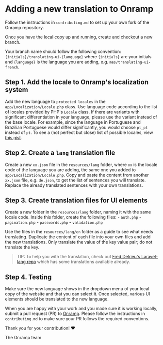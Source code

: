 # Adding a new translation to Onramp

Follow the instructions in `contributing.md` to set up your own fork of the Onramp repository.

Once you have the local copy up and running, create and checkout a new branch.

Your branch name should follow the following convention: `{initials}/translating-ui-{language}` where `{initials}` are your initials and `{language}` is the language you are adding, e.g. `mes/translating-ui-french`.

## Step 1. Add the locale to Onramp's localization system

Add the new language to `protected locales` in the `app/Localization/Locale.php` class. Use language code according to the list of locales provided by PHP's `Locale` class. If there are variants with significant differentiation in your language, please use the variant instead of the base locale. For example, since the language in Portuguese and Brazilian Portuguese would differ significantly, you would choose `pt_pt` instead of `pt`. To see a (not perfect but close) list of possible locales, view [this gist](https://gist.github.com/mattstauffer/5d88119825667916aa618dedb4988381).

## Step 2. Create a `lang` translation file

Create a new `xx.json` file in the `resources/lang` folder, where `xx` is the locale code of the language you are adding, the same one you added to `app/Localization/Locale.php`. Copy and paste the content from another `xx.json` file, e.g. `de.json`, to get the list of sentences you will translate. Replace the already translated sentences with your own translations.

## Step 3. Create translation files for UI elements

Create a new folder in the `resources/lang` folder, naming it with the same locale code. Inside this folder, create the following files:
    - `auth.php`
    - `pagination.php`
    - `passwords.php`
    - `validation.php`

Use the files in the `resources/lang/en` folder as a guide to see what needs translating. Duplicate the content of each file into your own files and add the new translations. Only translate the value of the key value pair; do not translate the key.

> TIP: To help you with the translation, check out [Fred Delrieu's Laravel-lang repo](https://github.com/caouecs/Laravel-lang/tree/master/src) which has some translations available already.

## Step 4. Testing

Make sure the new language shows in the dropdown menu of your local copy of the website and that you can select it. Once selected, various UI elements should be translated to the new language.

When you are happy with your work and you made sure it is working locally, submit a pull request (PR) to [Onramp](https://github.com/tightenco/onramp). Please follow the instructions in `contributing.md` to make sure your PR follows the required conventions.

Thank you for your contribution! :heart:

The Onramp team
